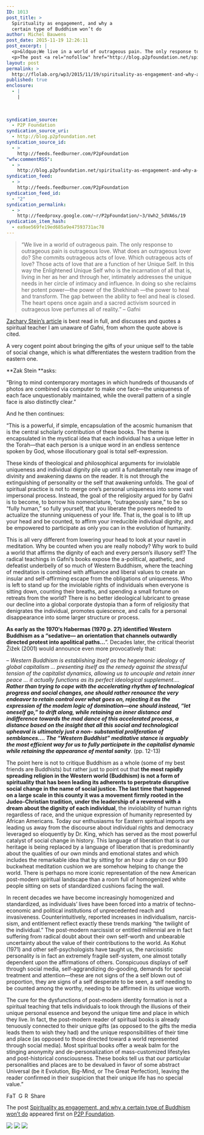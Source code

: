 ```yaml
---
ID: 1013
post_title: >
  Spirituality as engagement, and why a
  certain type of Buddhism won’t do
author: Michel Bauwens
post_date: 2015-11-19 12:26:11
post_excerpt: |
  <p>&ldquo;We live in a world of outrageous pain. The only response to outrageous pain is outrageous love. What does an outrageous lover do? She commits outrageous acts of love. Which outrageous acts of love? Those acts of love that are a function of her Unique Self. In this way the Enlightened Unique Self who is [&hellip;]</p>
  <p>The post <a rel="nofollow" href="http://blog.p2pfoundation.net/spirituality-as-engagement-and-why-a-certain-type-of-buddhism-wont-do/2015/11/19">Spirituality as engagement, and why a certain type of Buddhism won&rsquo;t do</a> appeared first on <a rel="nofollow" href="http://blog.p2pfoundation.net/">P2P Foundation</a>.</p>
layout: post
permalink: >
  http://flolab.org/wp3/2015/11/19/spirituality-as-engagement-and-why-a-certain-type-of-buddhism-wont-do/
published: true
enclosure:
  - |
    |
        
        
        
syndication_source:
  - P2P Foundation
syndication_source_uri:
  - http://blog.p2pfoundation.net
syndication_source_id:
  - >
    http://feeds.feedburner.com/P2pFoundation
"wfw:commentRSS":
  - >
    http://blog.p2pfoundation.net/spirituality-as-engagement-and-why-a-certain-type-of-buddhism-wont-do/2015/11/19/feed
syndication_feed:
  - >
    http://feeds.feedburner.com/P2pFoundation
syndication_feed_id:
  - "2"
syndication_permalink:
  - >
    http://feedproxy.google.com/~r/P2pFoundation/~3/Vwh2_5dVA6s/19
syndication_item_hash:
  - ea9ae569fe19ed685a9e47593731ac78
---
```

> “We live in a world of outrageous pain. The only response to outrageous pain is outrageous love. What does an outrageous lover do? She commits outrageous acts of love. Which outrageous acts of love? Those acts of love that are a function of her Unique Self. In this way the Enlightened Unique Self who is the incarnation of all that is, living in her as her and through her, intimately addresses the unique needs in her circle of intimacy and influence. In doing so she reclaims her potent power—the power of the Shekhinah —the power to heal and transform. The gap between the ability to feel and heal is closed. The heart opens once again and a sacred activism sourced in outrageous love perfumes all of reality.” – Gafni

[Zachary Stein’s article][1] is best read in full, and discusses and quotes a spiritual teacher I am unaware of Gafni, from whom the quote above is cited.

A very cogent point about bringing the gifts of your unique self to the table of social change, which is what differentiates the western tradition from the eastern one.

**Zak Stein **asks:

“Bring to mind contemporary montages in which hundreds of thousands of photos are combined via computer to make one face—the uniqueness of each face unquestionably maintained, while the overall pattern of a single face is also distinctly clear.”

And he then continues:

“This is a powerful, if simple, encapsulation of the acosmic humanism that is the central scholarly contribution of these books. The theme is encapsulated in the mystical idea that each individual has a unique letter in the Torah—that each person is a unique word in an endless sentence spoken by God, whose illocutionary goal is total self-expression.

These kinds of theological and philosophical arguments for inviolable uniqueness and individual dignity pile up until a fundamentally new image of divinity and awakening dawns on the reader. It is not through the extinguishing of personality or the self that awakening unfolds. The goal of spiritual practice is not to merge one’s personal uniqueness into some vast impersonal process. Instead, the goal of the religiosity argued for by Gafni is to become, to borrow his nomenclature, “outrageously sane,” to be so “fully human,” so fully yourself, that you liberate the powers needed to actualize the stunning uniqueness of your life. That is, the goal is to lift up your head and be counted, to affirm your irreducible individual dignity, and be empowered to participate as only you can in the evolution of humanity.

This is all very different from lowering your head to look at your navel in meditation. Why be counted when you are really nobody? Why work to build a world that affirms the dignity of each and every person’s illusory self? The radical teachings in Gafni’s books expose the a-political, apathetic, and defeatist underbelly of so much of Western Buddhism, where the teaching of meditation is combined with affluence and liberal values to create an insular and self-affirming escape from the obligations of uniqueness. Who is left to stand up for the inviolable rights of individuals when everyone is sitting down, counting their breaths, and spending a small fortune on retreats from the world? There is no better ideological lubricant to grease our decline into a global corporate dystopia than a form of religiosity that denigrates the individual, promotes quiescence, and calls for a personal disappearance into some larger structure or process.

**As early as the 1970‘s Habermas (1970 p. 27) identified Western Buddhism as a “sedative— an orientation that channels outwardly directed protest into apolitical paths…**”. Decades later, the critical theorist Žižek (2001) would announce even more provocatively that:

– *Western Buddhism is establishing itself as the hegemonic ideology of global capitalism … presenting itself as the remedy against the stressful tension of the capitalist dynamics, allowing us to uncouple and retain inner peace … it actually functions as its perfect ideological supplement…. **Rather than trying to cope with the accelerating rhythm of technological progress and social changes, one should rather renounce the very endeavor to retain control over what goes on, rejecting it as the expression of the modem logic of domination—one should instead, “let oneself go,” to drift along, while retaining an inner distance and indifference towards the mad dance of this accelerated process, a distance based on the insight that all this social and technological upheaval is ultimately just a non- substantial proliferation of semblances…. The “Western Buddhist” meditative stance is arguably the most efficient way for us to fully participate in the capitalist dynamic while retaining the appearance of mental sanity***. (pp. 12-13)

The point here is not to critique Buddhism as a whole (some of my best friends are Buddhists) but rather just to point out that **the most rapidly spreading religion in the Western world (Buddhism) is not a form of spirituality that has been leading its adherents to perpetrate disruptive social change in the name of social justice. The last time that happened on a large scale in this county it was a movement firmly rooted in the Judeo-Christian tradition, under the leadership of a reverend with a dream about the dignity of each individual**, the inviolability of human rights regardless of race, and the unique expression of humanity represented by African Americans. Today our enthusiasms for Eastern spiritual imports are leading us away from the discourse about individual rights and democracy leveraged so eloquently by Dr. King, which has served as the most powerful catalyst of social change in history. This language of liberation that is our heritage is being replaced by a language of liberation that is predominantly about the qualities of our own minds and emotional states and which includes the remarkable idea that by sitting for an hour a day on our $90 buckwheat meditation cushion we are somehow helping to change the world. There is perhaps no more iconic representation of the new American post-modern spiritual landscape than a room full of homogenized white people sitting on sets of standardized cushions facing the wall.

In recent decades we have become increasingly homogenized and standardized, as individuals’ lives have been forced into a matrix of techno-economic and political institutions of unprecedented reach and invasiveness. Counterintuitively, reported increases in individualism, narcis- sism, and entitlement reflect exactly these trends marking “the twilight of the individual.” The post-modern narcissist or entitled millennial are in fact suffering from radical doubt about their own self-worth and unbearable uncertainty about the value of their contributions to the world. As Kohut (1971) and other self-psychologists have taught us, the narcissistic personality is in fact an extremely fragile self-system, one almost totally dependent upon the affirmations of others. Conspicuous displays of self through social media, self-aggrandizing do-gooding, demands for special treatment and attention—these are not signs of the a self blown out of proportion, they are signs of a self desperate to be seen, a self needing to be counted among the worthy, needing to be affirmed in its unique worth.

The cure for the dysfunctions of post-modern identity formation is not a spiritual teaching that tells individuals to look through the illusions of their unique personal essence and beyond the unique time and place in which they live. In fact, the post-modern reader of spiritual books is already tenuously connected to their unique gifts (as opposed to the gifts the media leads them to wish they had) and the unique responsibilities of their time and place (as opposed to those directed toward a world represented through social media). Most spiritual books offer a weak balm for the stinging anonymity and de-personalization of mass-customized lifestyles and post-historical consciousness. These books tell us that our particular personalities and places are to be devalued in favor of some abstract Universal (be it Evolution, Big-Mind, or The Great Perfection), leaving the reader confirmed in their suspicion that their unique life has no special value.”

<a class="a2a_button_facebook" href="http://www.addtoany.com/add_to/facebook?linkurl=http%3A%2F%2Fblog.p2pfoundation.net%2Fspirituality-as-engagement-and-why-a-certain-type-of-buddhism-wont-do%2F2015%2F11%2F19&linkname=Spirituality%20as%20engagement%2C%20and%20why%20a%20certain%20type%20of%20Buddhism%20won%E2%80%99t%20do" title="Facebook" rel="nofollow"><img src="http://blog.p2pfoundation.net/wp-content/plugins/add-to-any/icons/facebook.png" width="16" height="16" alt="Facebook" /></a><a class="a2a_button_twitter" href="http://www.addtoany.com/add_to/twitter?linkurl=http%3A%2F%2Fblog.p2pfoundation.net%2Fspirituality-as-engagement-and-why-a-certain-type-of-buddhism-wont-do%2F2015%2F11%2F19&linkname=Spirituality%20as%20engagement%2C%20and%20why%20a%20certain%20type%20of%20Buddhism%20won%E2%80%99t%20do" title="Twitter" rel="nofollow"><img src="http://blog.p2pfoundation.net/wp-content/plugins/add-to-any/icons/twitter.png" width="16" height="16" alt="Twitter" /></a><a class="a2a_button_google_plus" href="http://www.addtoany.com/add_to/google_plus?linkurl=http%3A%2F%2Fblog.p2pfoundation.net%2Fspirituality-as-engagement-and-why-a-certain-type-of-buddhism-wont-do%2F2015%2F11%2F19&linkname=Spirituality%20as%20engagement%2C%20and%20why%20a%20certain%20type%20of%20Buddhism%20won%E2%80%99t%20do" title="Google+" rel="nofollow"><img src="http://blog.p2pfoundation.net/wp-content/plugins/add-to-any/icons/google_plus.png" width="16" height="16" alt="Google+" /></a><a class="a2a_button_reddit" href="http://www.addtoany.com/add_to/reddit?linkurl=http%3A%2F%2Fblog.p2pfoundation.net%2Fspirituality-as-engagement-and-why-a-certain-type-of-buddhism-wont-do%2F2015%2F11%2F19&linkname=Spirituality%20as%20engagement%2C%20and%20why%20a%20certain%20type%20of%20Buddhism%20won%E2%80%99t%20do" title="Reddit" rel="nofollow"><img src="http://blog.p2pfoundation.net/wp-content/plugins/add-to-any/icons/reddit.png" width="16" height="16" alt="Reddit" /></a><a class="a2a_dd a2a_target addtoany_share_save" href="https://www.addtoany.com/share#url=http%3A%2F%2Fblog.p2pfoundation.net%2Fspirituality-as-engagement-and-why-a-certain-type-of-buddhism-wont-do%2F2015%2F11%2F19&title=Spirituality%20as%20engagement%2C%20and%20why%20a%20certain%20type%20of%20Buddhism%20won%E2%80%99t%20do" id="wpa2a_2"><img src="http://blog.p2pfoundation.net/wp-content/plugins/add-to-any/share_save_120_16.png" width="120" height="16" alt="Share" /></a>

The post <a rel="nofollow" href="http://blog.p2pfoundation.net/spirituality-as-engagement-and-why-a-certain-type-of-buddhism-wont-do/2015/11/19">Spirituality as engagement, and why a certain type of Buddhism won’t do</a> appeared first on <a rel="nofollow" href="http://blog.p2pfoundation.net/">P2P Foundation</a>.

<div class="feedflare">
  <a href="http://feeds.feedburner.com/~ff/P2pFoundation?a=Vwh2_5dVA6s:WXesfx8Ju9Y:7Q72WNTAKBA"><img src="http://feeds.feedburner.com/~ff/P2pFoundation?d=7Q72WNTAKBA" border="0" /></img></a> <a href="http://feeds.feedburner.com/~ff/P2pFoundation?a=Vwh2_5dVA6s:WXesfx8Ju9Y:D7DqB2pKExk"><img src="http://feeds.feedburner.com/~ff/P2pFoundation?i=Vwh2_5dVA6s:WXesfx8Ju9Y:D7DqB2pKExk" border="0" /></img></a> <a href="http://feeds.feedburner.com/~ff/P2pFoundation?a=Vwh2_5dVA6s:WXesfx8Ju9Y:2mJPEYqXBVI"><img src="http://feeds.feedburner.com/~ff/P2pFoundation?d=2mJPEYqXBVI" border="0" /></img></a>
</div>

<img src="http://feeds.feedburner.com/~r/P2pFoundation/~4/Vwh2_5dVA6s" height="1" width="1" alt="" />

 [1]: http://www.zakstein.org/spirituality-beyond-escapism/